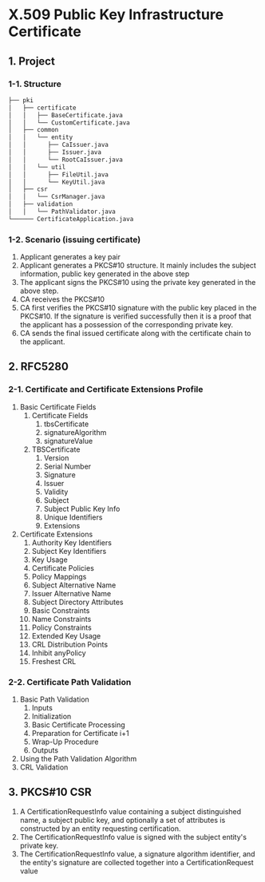 # X.509 Public Key Infrastructure Certificate

## 1. Project
### 1-1. Structure
``` bash
├── pki
│   ├── certificate
│   │   ├── BaseCertificate.java
│   │   └── CustomCertificate.java
│   ├── common
│   │   └── entity
│   │      ├── CaIssuer.java
│   │      ├── Issuer.java
│   │      └── RootCaIssuer.java
│   │   └── util
│   │      ├── FileUtil.java
│   │      └── KeyUtil.java
│   ├── csr
│   │   └── CsrManager.java
│   ├── validation
│   │   └── PathValidator.java
└────── CertificateApplication.java
```

### 1-2. Scenario (issuing certificate)
1. Applicant generates a key pair
2. Applicant generates a PKCS#10 structure. It mainly includes the subject information, public key generated in the above step
3. The applicant signs the PKCS#10 using the private key generated in the above step.
4. CA receives the PKCS#10
5. CA first verifies the PKCS#10 signature with the public key placed in the PKCS#10. If the signature is verified successfully then it is a proof that the applicant has a possession of the corresponding private key.
6. CA sends the final issued certificate along with the certificate chain to the applicant.

## 2. RFC5280
### 2-1. Certificate and Certificate Extensions Profile
1. Basic Certificate Fields
   1. Certificate Fields
      1. tbsCertificate
      2. signatureAlgorithm
      3. signatureValue
   2. TBSCertificate
      1. Version
      2. Serial Number
      3. Signature
      4. Issuer
      5. Validity
      6. Subject
      7. Subject Public Key Info
      8. Unique Identifiers
      9. Extensions
2. Certificate Extensions
   1. Authority Key Identifiers
   2. Subject Key Identifiers
   3. Key Usage
   4. Certificate Policies
   5. Policy Mappings
   6. Subject Alternative Name
   7. Issuer Alternative Name
   8. Subject Directory Attributes
   9. Basic Constraints
   10. Name Constraints
   11. Policy Constraints
   12. Extended Key Usage
   13. CRL Distribution Points
   14. Inhibit anyPolicy
   15. Freshest CRL

### 2-2. Certificate Path Validation
1. Basic Path Validation
   1. Inputs
   2. Initialization
   3. Basic Certificate Processing
   4. Preparation for Certificate i+1
   5. Wrap-Up Procedure
   6. Outputs
2. Using the Path Validation Algorithm
3. CRL Validation

## 3. PKCS#10 CSR
1. A CertificationRequestInfo value containing a subject distinguished name, a subject public key, and optionally a set of attributes is constructed by an entity requesting certification.
2. The CertificationRequestInfo value is signed with the subject entity's private key.
3. The CertificationRequestInfo value, a signature algorithm identifier, and the entity's signature are collected together into a CertificationRequest value

